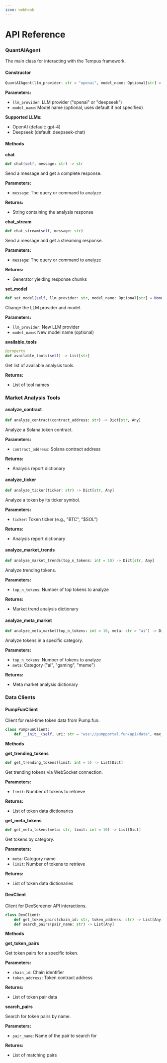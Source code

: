 ```yaml
---
icon: webhook
---
```


# API Reference

### QuantAIAgent

The main class for interacting with the Tempus framework.

#### Constructor

```python
QuantAIAgent(llm_provider: str = "openai", model_name: Optional[str] = None)
```

**Parameters:**

* `llm_provider`: LLM provider ("openai" or "deepseek")
* `model_name`: Model name (optional, uses default if not specified)

**Supported LLMs:**

* OpenAI (default: gpt-4)
* Deepseek (default: deepseek-chat)

#### Methods

**chat**

```python
def chat(self, message: str) -> str
```

Send a message and get a complete response.

**Parameters:**

* `message`: The query or command to analyze

**Returns:**

* String containing the analysis response

**chat\_stream**

```python
def chat_stream(self, message: str)
```

Send a message and get a streaming response.

**Parameters:**

* `message`: The query or command to analyze

**Returns:**

* Generator yielding response chunks

**set\_model**

```python
def set_model(self, llm_provider: str, model_name: Optional[str] = None) -> None
```

Change the LLM provider and model.

**Parameters:**

* `llm_provider`: New LLM provider
* `model_name`: New model name (optional)

**available\_tools**

```python
@property
def available_tools(self) -> List[str]
```

Get list of available analysis tools.

**Returns:**

* List of tool names

### Market Analysis Tools

#### analyze\_contract

```python
def analyze_contract(contract_address: str) -> Dict[str, Any]
```

Analyze a Solana token contract.

**Parameters:**

* `contract_address`: Solana contract address

**Returns:**

* Analysis report dictionary

#### analyze\_ticker

```python
def analyze_ticker(ticker: str) -> Dict[str, Any]
```

Analyze a token by its ticker symbol.

**Parameters:**

* `ticker`: Token ticker (e.g., "BTC", "$SOL")

**Returns:**

* Analysis report dictionary

#### analyze\_market\_trends

```python
def analyze_market_trends(top_n_tokens: int = 10) -> Dict[str, Any]
```

Analyze trending tokens.

**Parameters:**

* `top_n_tokens`: Number of top tokens to analyze

**Returns:**

* Market trend analysis dictionary

#### analyze\_meta\_market

```python
def analyze_meta_market(top_n_tokens: int = 10, meta: str = "ai") -> Dict[str, Any]
```

Analyze tokens in a specific category.

**Parameters:**

* `top_n_tokens`: Number of tokens to analyze
* `meta`: Category ("ai", "gaming", "meme")

**Returns:**

* Meta market analysis dictionary

### Data Clients

#### PumpFunClient

Client for real-time token data from Pump.fun.

```python
class PumpFunClient:
    def __init__(self, uri: str = "wss://pumpportal.fun/api/data", max_coin: int = 5)
```

**Methods**

**get\_trending\_tokens**

```python
def get_trending_tokens(limit: int = 5) -> List[Dict]
```

Get trending tokens via WebSocket connection.

**Parameters:**

* `limit`: Number of tokens to retrieve

**Returns:**

* List of token data dictionaries

**get\_meta\_tokens**

```python
def get_meta_tokens(meta: str, limit: int = 10) -> List[Dict]
```

Get tokens by category.

**Parameters:**

* `meta`: Category name
* `limit`: Number of tokens to retrieve

**Returns:**

* List of token data dictionaries

#### DexClient

Client for DexScreener API interactions.

```python
class DexClient:
    def get_token_pairs(chain_id: str, token_address: str) -> List[Any]
    def search_pairs(pair_name: str) -> List[Any]
```

**Methods**

**get\_token\_pairs**

Get token pairs for a specific token.

**Parameters:**

* `chain_id`: Chain identifier
* `token_address`: Token contract address

**Returns:**

* List of token pair data

**search\_pairs**

Search for token pairs by name.

**Parameters:**

* `pair_name`: Name of the pair to search for

**Returns:**

* List of matching pairs
